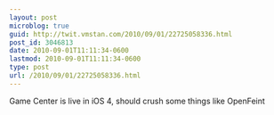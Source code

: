 ```yaml
---
layout: post
microblog: true
guid: http://twit.vmstan.com/2010/09/01/22725058336.html
post_id: 3046813
date: 2010-09-01T11:11:34-0600
lastmod: 2010-09-01T11:11:34-0600
type: post
url: /2010/09/01/22725058336.html
---
```

Game Center is live in iOS 4, should crush some things like OpenFeint
